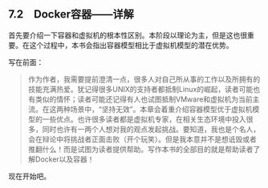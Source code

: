 ## 7.2　Docker容器——详解

首先要介绍一下容器和虚拟机的根本性区别。本阶段以理论为主，但是这也很重要。在这个过程中，本书会指出容器模型相比于虚拟机模型的潜在优势。

写在前面：

> 作为作者，我需要提前澄清一点，很多人对自己所从事的工作以及所拥有的技能充满热爱。犹记得很多UNIX的支持者都抵制Linux的崛起，读者可能也有类似的情怀；读者可能还记得有人也试图抵制VMware和虚拟机为当前主流。在这两种场景中，“坚持无效”。本章会着重介绍容器模型优于虚拟机模型的一些优点。也许很多读者都是虚拟机专家，在相关生态环境中投入很多，同时也许有一两个人想对我的观点发起挑战。要知道，我也是个名人，会在辩论中将挑战者正面击败（开个玩笑）。但是我本意并不是想诋毁或者推翻什么！而是试图为读者提供帮助。写作本书的全部目的就是帮助读者了解Docker以及容器！

现在开始吧。

